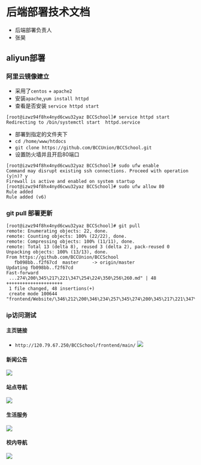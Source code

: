 # 后端部署技术文档
- 后端部署负责人
- 张昊
## aliyun部署
### 阿里云镜像建立
- 采用了`centos` +  `apache2`
- 安装`apache`,`yum install httpd`
- 查看是否安装 `service httpd start`
```
[root@izwz94f8hx4nyd6cwu32yaz BCCSchool]# service httpd start
Redirecting to /bin/systemctl start  httpd.service
```
- 部署到指定的文件夹下
- `cd /home/www/htdocs`
- `git clone https://github.com/BCCUnion/BCCSchool.git`
- 设置防火墙并且开启80端口
```
[root@izwz94f8hx4nyd6cwu32yaz BCCSchool]# sudo ufw enable
Command may disrupt existing ssh connections. Proceed with operation (y|n)? y
Firewall is active and enabled on system startup
[root@izwz94f8hx4nyd6cwu32yaz BCCSchool]# sudo ufw allow 80
Rule added
Rule added (v6)
```

### git pull 部署更新
```
[root@izwz94f8hx4nyd6cwu32yaz BCCSchool]# git pull
remote: Enumerating objects: 22, done.
remote: Counting objects: 100% (22/22), done.
remote: Compressing objects: 100% (11/11), done.
remote: Total 13 (delta 8), reused 3 (delta 2), pack-reused 0
Unpacking objects: 100% (13/13), done.
From https://github.com/BCCUnion/BCCSchool
   fb098bb..f2f67cd  master     -> origin/master
Updating fb098bb..f2f67cd
Fast-forward
 ...274\200\345\217\221\347\254\224\350\256\260.md" | 48 +++++++++++++++++++++
 1 file changed, 48 insertions(+)
 create mode 100644 "frontend/Website/\346\212\200\346\234\257\345\274\200\345\217\221\347\254\224\350\256\260.md"
```

### ip访问测试
#### 主页链接
- `http://120.79.67.250/BCCSchool/frontend/main/`
![](https://s1.ax1x.com/2020/08/01/aG3aes.png)
#### 新闻公告
![](https://s1.ax1x.com/2020/08/01/aG3H6e.png)
#### 站点导航
![](https://s1.ax1x.com/2020/08/01/aG8C6g.png)
#### 生活服务
![](https://s1.ax1x.com/2020/08/01/aG8Fmj.png)
#### 校内导航
![](https://s1.ax1x.com/2020/08/01/aG8Vkq.png)

